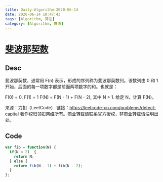 ```yaml
---
title: Daily-Algorithm-2020-06-14
date: 2020-06-14 10:47:43
tags: [Algorithm, 算法]
category: [Algorithm, 算法]
---
```


# [斐波那契数](https://leetcode-cn.com/problems/fibonacci-number/)

## Desc

斐波那契数，通常用 F(n) 表示，形成的序列称为斐波那契数列。该数列由 0 和 1 开始，后面的每一项数字都是前面两项数字的和。也就是：

F(0) = 0,   F(1) = 1
F(N) = F(N - 1) + F(N - 2), 其中 N > 1.
给定 N，计算 F(N)。

来源：力扣（LeetCode）
链接：https://leetcode-cn.com/problems/detect-capital
著作权归领扣网络所有。商业转载请联系官方授权，非商业转载请注明出处。



## Code

```js
var fib = function(N) {
  if(N < 2)  {
    return N;
  } else {
    return fib(N - 1) + fib(N - 2);
  }
};
```


